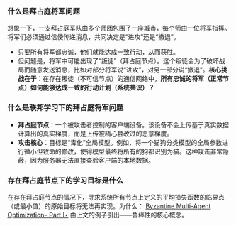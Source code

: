 ### **什么是拜占庭将军问题**
想象一下，一支拜占庭军队由多个师团包围了一座城市，每个师由一位将军指挥。将军们必须通过信使传递消息，共同决定是“进攻”还是“撤退”。
- 只要所有将军都忠诚，他们就能达成一致行动，从而获胜。
- 但问题是，将军中可能出现了“叛徒”（拜占庭节点）。这个叛徒会为了破坏战局而随意发送消息，比如对部分将军说“进攻”，对另一部分说“撤退”。
​**​核心挑战在于：​**​ 在存在叛徒（不可信节点）的通信网络中，​**​所有忠诚的将军（正常节点）如何能够达成一致的行动计划（系统共识）？​**

### **什么是联邦学习下的拜占庭将军问题**
- **拜占庭节点​**​：一个被攻击者控制的客户端设备。该设备不会上传基于真实数据计算出的真实梯度，而是上传被精心篡改过的恶意梯度。
- ​**​攻击核心​**​：目标是“毒化”全局模型。例如，将一个猫狗分类模型的全局参数进行微小但致命的修改，使得模型最终将所有的狗都识别为猫。这种攻击非常隐蔽，因为服务器无法直接查验客户端的本地数据。

### **存在拜占庭节点下的学习目标是什么**
在存在拜占庭节点的情况下，寻求系统所有节点上定义的平均损失函数的临界点（或最小值）的原始目标将无法再实现。为什么：
[Byzantine Multi-Agent Optimization– Part I⋆](obsidian://open?vault=Note&file=%E8%AE%BA%E6%96%87%E7%A0%94%E7%A9%B6%2F2025.10.9%2F3.1Byzantine%20Multi-Agent%20Optimization%E2%80%93%20Part%20I%E2%8B%86)
由上文的例子引出——鲁棒性的核心概念。


